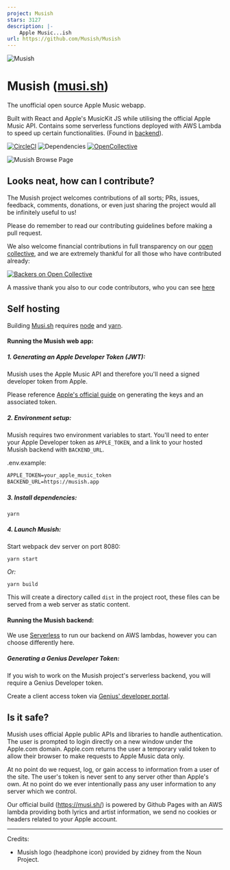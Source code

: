 ```yaml
---
project: Musish
stars: 3127
description: |-
    Apple Music...ish 
url: https://github.com/Musish/Musish
---
```


![Musish](https://i.imgur.com/ROMO267.png)

# Musish ([musi.sh](https://musi.sh/))

The unofficial open source Apple Music webapp.

Built with React and Apple's MusicKit JS while utilising the official Apple Music API.
Contains some serverless functions deployed with AWS Lambda to speed up certain functionalities. (Found in [backend](https://github.com/Musish/Musish/tree/master/src/backend)).

[![CircleCI](https://img.shields.io/circleci/project/github/Musish/Musish/master.svg)](https://circleci.com/gh/Musish/Musish) ![Dependencies](https://img.shields.io/david/musish/musish.svg) [![OpenCollective](https://opencollective.com/musish/backers/badge.svg)](https://opencollective.com/musish)

![Musish Browse Page](https://i.imgur.com/TFJyZnu.png)

## Looks neat, how can I contribute?

The Musish project welcomes contributions of all sorts; PRs, issues, feedback, comments, donations, or even just sharing the project would all be infinitely useful to us!

Please do remember to read our contributing guidelines before making a pull request.

We also welcome financial contributions in full transparency on our [open collective](https://opencollective.com/musish), and we are extremely thankful for all those who have contributed already:

[![Backers on Open Collective](https://opencollective.com/musish/tiers/backer.svg?avatarHeight=36&width=600)](https://opencollective.com/Musish)

A massive thank you also to our code contributors, who you can see [here](https://github.com/Musish/Musish/graphs/contributors)

## Self hosting

Building [Musi.sh](https://musi.sh/) requires [node](https://nodejs.org/en/) and [yarn](https://yarnpkg.com/lang/en/docs/install/).

#### Running the Musish web app:

##### 1. Generating an Apple Developer Token (JWT):

Musish uses the Apple Music API and therefore you'll need a signed developer token from Apple.

Please reference [Apple's official guide](https://developer.apple.com/documentation/applemusicapi/getting_keys_and_creating_tokens) on generating the keys and an associated token.

##### 2. Environment setup:

Musish requires two environment variables to start. You'll need to enter your Apple Developer token as `APPLE_TOKEN`, and a link to your hosted Musish backend with `BACKEND_URL`.

.env.example:

```txt
APPLE_TOKEN=your_apple_music_token
BACKEND_URL=https://musish.app
```

##### 3. Install dependencies:

```shell
yarn
```

##### 4. Launch Musish:

Start webpack dev server on port 8080:

```shell
yarn start
```

_Or:_

```shell
yarn build
```

This will create a directory called `dist` in the project root, these files can be served from a web server as static content.

#### Running the Musish backend:

We use [Serverless](https://serverless.com) to run our backend on AWS lambdas, however you can choose differently here.

##### Generating a Genius Developer Token:

If you wish to work on the Musish project's serverless backend, you will require a Genius Developer token.

Create a client access token via [Genius' developer portal](https://genius.com/developers).

## Is it safe?

Musish uses official Apple public APIs and libraries to handle authentication. The user is prompted to login directly on a new window under the Apple.com domain. Apple.com returns the user a temporary valid token to allow their browser to make requests to Apple Music data only.

At no point do we request, log, or gain access to information from a user of the site. The user's token is never sent to any server other than Apple's own. At no point do we ever intentionally pass any user information to any server which we control.

Our official build (https://musi.sh/) is powered by Github Pages with an AWS lambda providing both lyrics and artist information, we send no cookies or headers related to your Apple account.

---

Credits:

- Musish logo (headphone icon) provided by zidney from the Noun Project.

